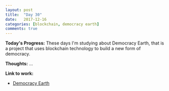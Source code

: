 ```yaml
---
layout: post
title:  "Day 30"
date:   2017-12-16
categories: [blockchain, democracy earth]
comments: true
---
```

**Today's Progress:** These days I'm studying about Democracy Earth, that is a project that uses blockchain technology to build a new form of democracy. 

**Thoughts:** ...   

**Link to work:**
* [Democracy Earth](https://www.democracy.earth/)
